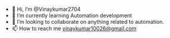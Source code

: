 - 👋 Hi, I’m @Vinaykumar2704
- 🌱 I’m currently learning Automation development
- 💞️ I’m looking to collaborate on anything related to automation.
- 📫 How to reach me vinaykumar10026@gmail.com

<!---
Vinaykumar2704/Vinaykumar2704 is a ✨ special ✨ repository because its `README.md` (this file) appears on your GitHub profile.
You can click the Preview link to take a look at your changes.
--->
